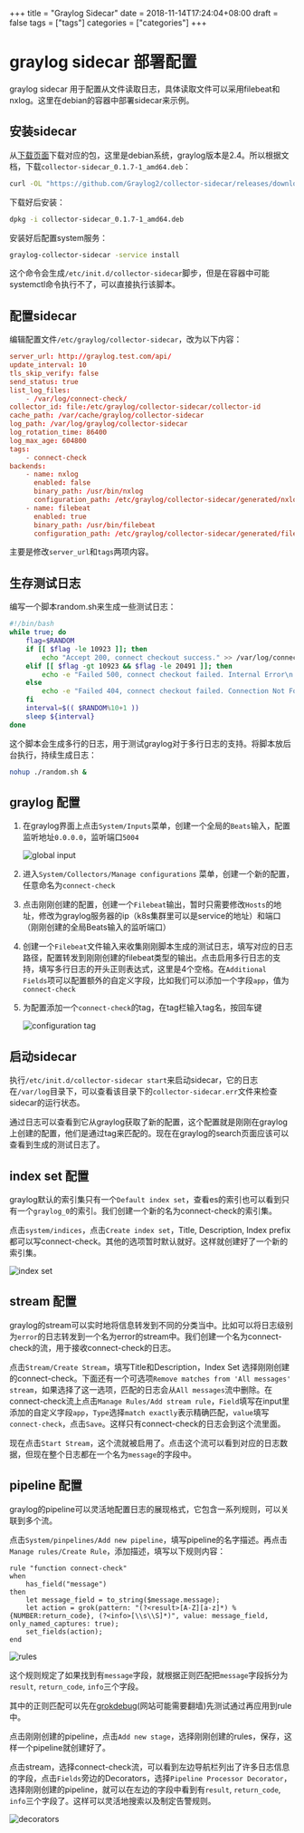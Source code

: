 +++
title = "Graylog Sidecar"
date = 2018-11-14T17:24:04+08:00
draft = false
tags = ["tags"]
categories = ["categories"]
+++

# graylog sidecar 部署配置

graylog sidecar 用于配置从文件读取日志，具体读取文件可以采用filebeat和nxlog。这里在debian的容器中部署sidecar来示例。

## 安装sidecar

从[下载页面](https://github.com/Graylog2/collector-sidecar/releases)下载对应的包，这里是debian系统，graylog版本是2.4。所以根据文档，下载`collector-sidecar_0.1.7-1_amd64.deb`：

```bash
curl -OL "https://github.com/Graylog2/collector-sidecar/releases/download/0.1.7/collector-sidecar_0.1.7-1_amd64.deb"
```

下载好后安装：

```bash
dpkg -i collector-sidecar_0.1.7-1_amd64.deb
```

安装好后配置system服务：

```bash
graylog-collector-sidecar -service install
```

这个命令会生成`/etc/init.d/collector-sidecar`脚步，但是在容器中可能systemctl命令执行不了，可以直接执行该脚本。

## 配置sidecar

编辑配置文件`/etc/graylog/collector-sidecar`，改为以下内容：

```conf
server_url: http://graylog.test.com/api/
update_interval: 10
tls_skip_verify: false
send_status: true
list_log_files:
    - /var/log/connect-check/
collector_id: file:/etc/graylog/collector-sidecar/collector-id
cache_path: /var/cache/graylog/collector-sidecar
log_path: /var/log/graylog/collector-sidecar
log_rotation_time: 86400
log_max_age: 604800
tags:
    - connect-check
backends:
    - name: nxlog
      enabled: false
      binary_path: /usr/bin/nxlog
      configuration_path: /etc/graylog/collector-sidecar/generated/nxlog.conf
    - name: filebeat
      enabled: true
      binary_path: /usr/bin/filebeat
      configuration_path: /etc/graylog/collector-sidecar/generated/filebeat.yml
```

主要是修改`server_url`和`tags`两项内容。

## 生存测试日志

编写一个脚本random.sh来生成一些测试日志：

```bash
#!/bin/bash
while true; do
    flag=$RANDOM
    if [[ $flag -le 10923 ]]; then
        echo "Accept 200, connect checkout success." >> /var/log/connect-check/connect-check.log
    elif [[ $flag -gt 10923 && $flag -le 20491 ]]; then
        echo -e "Failed 500, connect checkout failed. Internal Error\n    Check out the code." >> /var/log/connect-check/connect-check.log
    else
        echo -e "Failed 404, connect checkout failed. Connection Not Found\n    Maybe your url is incorrect." >> /var/log/connect-check/connect-check.log
    fi
    interval=$(( $RANDOM%10+1 ))
    sleep ${interval}
done
```

这个脚本会生成多行的日志，用于测试graylog对于多行日志的支持。将脚本放后台执行，持续生成日志：

```bash
nohup ./random.sh &
```

## graylog 配置

1. 在graylog界面上点击`System/Inputs`菜单，创建一个全局的`Beats`输入，配置监听地址`0.0.0.0`，监听端口`5004`

   ![global input](/struct/images/graylog_sidecar_img1.png)

2. 进入`System/Collectors/Manage configurations` 菜单，创建一个新的配置，任意命名为`connect-check`

3. 点击刚刚创建的配置，创建一个`Filebeat`输出，暂时只需要修改`Hosts`的地址，修改为graylog服务器的ip（k8s集群里可以是service的地址）和端口（刚刚创建的全局Beats输入的监听端口）

4. 创建一个`Filebeat`文件输入来收集刚刚脚本生成的测试日志，填写对应的日志路径，配置转发到刚刚创建的filebeat类型的输出。点击启用多行日志的支持，填写多行日志的开头正则表达式，这里是4个空格。在`Additional Fields`项可以配置额外的自定义字段，比如我们可以添加一个字段`app`，值为`connect-check`

5. 为配置添加一个`connect-check`的tag，在tag栏输入tag名，按回车键

   ![configuration tag](/struct/images/graylog_sidecar_img2.png)

## 启动sidecar

执行`/etc/init.d/collector-sidecar start`来启动sidecar，它的日志在`/var/log`目录下，可以查看该目录下的`collector-sidecar.err`文件来检查sidecar的运行状态。

通过日志可以查看到它从graylog获取了新的配置，这个配置就是刚刚在graylog上创建的配置，他们是通过tag来匹配的。现在在graylog的search页面应该可以查看到生成的测试日志了。

## index set 配置

graylog默认的索引集只有一个`Default index set`，查看es的索引也可以看到只有一个`graylog_0`的索引。我们创建一个新的名为connect-check的索引集。

点击`system/indices`，点击`Create index set`，Title, Description, Index prefix都可以写connect-check。其他的选项暂时默认就好。这样就创建好了一个新的索引集。

![index set](/struct/images/graylog_sidecar_img3.png)

## stream 配置

graylog的stream可以实时地将信息转发到不同的分类当中。比如可以将日志级别为`error`的日志转发到一个名为error的stream中。我们创建一个名为connect-check的流，用于接收connect-check的日志。

点击`Stream/Create Stream`，填写Title和Description，Index Set 选择刚刚创建的connect-check。下面还有一个可选项`Remove matches from 'All messages' stream`，如果选择了这一选项，匹配的日志会从`All messages`流中删除。在connect-check流上点击`Manage Rules/Add stream rule`，`Field`填写在input里添加的自定义字段`app`，`Type`选择`match exactly`表示精确匹配，`value`填写`connect-check`，点击`Save`。这样只有connect-check的日志会到这个流里面。

现在点击`Start Stream`，这个流就被启用了。点击这个流可以看到对应的日志数据，但现在整个日志都在一个名为`message`的字段中。

## pipeline 配置

graylog的pipeline可以灵活地配置日志的展现格式，它包含一系列规则，可以关联到多个流。

点击`System/pinpelines/Add new pipeline`，填写pipeline的名字描述。再点击`Manage rules/Create Rule`，添加描述，填写以下规则内容：

```rule
rule "function connect-check"
when
    has_field("message")
then
    let message_field = to_string($message.message);
    let action = grok(pattern: "(?<result>[A-Z][a-z]*) %{NUMBER:return_code}, (?<info>[\\s\\S]*)", value: message_field, only_named_captures: true);
    set_fields(action);
end
```

![rules](/struct/images/graylog_sidecar_img4.png)

这个规则规定了如果找到有`message`字段，就根据正则匹配把`message`字段拆分为`result`, `return_code`, `info`三个字段。

其中的正则匹配可以先在[grokdebug](https://grokdebug.herokuapp.com)(网站可能需要翻墙)先测试通过再应用到rule中。

点击刚刚创建的pipeline，点击`Add new stage`，选择刚刚创建的rules，保存，这样一个pipeline就创建好了。

点击stream，选择connect-check流，可以看到左边导航栏列出了许多日志信息的字段，点击`Fields`旁边的Decorators，选择`Pipeline Processor Decorator`，选择刚刚创建的pipeline，就可以在左边的字段中看到有`result`, `return_code`, `info`三个字段了。这样可以灵活地搜索以及制定告警规则。

![decorators](/struct/images/graylog_sidecar_img5.png)
